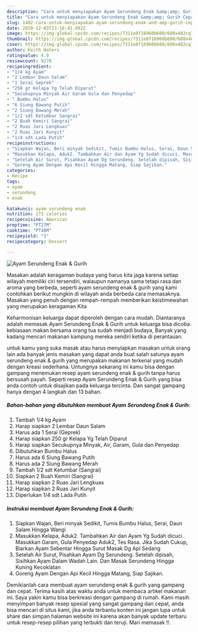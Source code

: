 ```yaml
---
description: "Cara untuk menyiapakan Ayam Serundeng Enak &amp;amp; Gurih Cepat"
title: "Cara untuk menyiapakan Ayam Serundeng Enak &amp;amp; Gurih Cepat"
slug: 1402-cara-untuk-menyiapakan-ayam-serundeng-enak-and-amp-gurih-cepat
date: 2020-12-03T23:16:41.092Z
image: https://img-global.cpcdn.com/recipes/7311e8f16960b600/680x482cq70/ayam-serundeng-enak-gurih-foto-resep-utama.jpg
thumbnail: https://img-global.cpcdn.com/recipes/7311e8f16960b600/680x482cq70/ayam-serundeng-enak-gurih-foto-resep-utama.jpg
cover: https://img-global.cpcdn.com/recipes/7311e8f16960b600/680x482cq70/ayam-serundeng-enak-gurih-foto-resep-utama.jpg
author: Keith Waters
ratingvalue: 4.9
reviewcount: 9278
recipeingredient:
- "1/4 kg Ayam"
- "2 Lembar Daun Salam"
- "1 Serai Geprek"
- "250 gr Kelapa Yg Telah Diparut"
- "Secukupnya Minyak Air Garam Gula dan Penyedap"
- " Bumbu Halus"
- "6 Siung Bawang Putih"
- "2 Siung Bawang Merah"
- "1/2 sdt Ketumbar Sangrai"
- "2 Buah Kemiri Sangrai"
- "2 Ruas Jari Lengkuas"
- "2 Ruas Jari Kunyit"
- "1/4 sdt Lada Putih"
recipeinstructions:
- "Siapkan Wajan, Beri minyak Sedikit, Tumis Bumbu Halus, Serai, Daun Salam Hingga Wangi"
- "Masukkan Kelapa, Aduk2. Tambahkan Air dan Ayam Yg Sudah dicuci. Masukkan Garam, Gula Penyedap Aduk2, Tes Rasa. Jika Sudah Cukup, Biarkan Ayam Sebentar Hingga Surut Masak Dg Api Sedang"
- "Setelah Air Surut, Pisahkan Ayam Dg Serundeng. Setelah dipisah, Sisihkan Ayam Dalam Wadah Lain. Dan Masak Serundeng Hingga Kuning Kecoklatan"
- "Goreng Ayam Dengan Api Kecil Hingga Matang, Siap Sajikan."
categories:
- Recipe
tags:
- ayam
- serundeng
- enak

katakunci: ayam serundeng enak 
nutrition: 273 calories
recipecuisine: American
preptime: "PT27M"
cooktime: "PT48M"
recipeyield: "3"
recipecategory: Dessert

---
```



![Ayam Serundeng Enak &amp; Gurih](https://img-global.cpcdn.com/recipes/7311e8f16960b600/680x482cq70/ayam-serundeng-enak-gurih-foto-resep-utama.jpg)

Masakan adalah keragaman budaya yang harus kita jaga karena setiap wilayah memiliki ciri tersendiri, walaupun namanya sama tetapi rasa dan aroma yang berbeda, seperti ayam serundeng enak &amp; gurih yang kami contohkan berikut mungkin di wilayah anda berbeda cara memasaknya. Masakan yang penuh dengan rempah-rempah memberikan keistimewahan yang merupakan keragaman Kita

Keharmonisan keluarga dapat diperoleh dengan cara mudah. Diantaranya adalah memasak Ayam Serundeng Enak &amp; Gurih untuk keluarga bisa dicoba. kebiasaan makan bersama orang tua sudah menjadi budaya, Banyak yang kadang mencari makanan kampung mereka sendiri ketika di perantauan.



untuk kamu yang suka masak atau harus menyiapkan masakan untuk orang lain ada banyak jenis masakan yang dapat anda buat salah satunya ayam serundeng enak &amp; gurih yang merupakan makanan terkenal yang mudah dengan kreasi sederhana. Untungnya sekarang ini kamu bisa dengan gampang menemukan resep ayam serundeng enak &amp; gurih tanpa harus bersusah payah.
Seperti resep Ayam Serundeng Enak &amp; Gurih yang bisa anda contoh untuk disajikan pada keluarga tercinta. Dan sangat gampang hanya dengan 4 langkah dan 13 bahan.


<!--inarticleads1-->

##### Bahan-bahan yang dibutuhkan membuat Ayam Serundeng Enak &amp; Gurih:

1. Tambah 1/4 kg Ayam
1. Harap siapkan 2 Lembar Daun Salam
1. Harus ada 1 Serai (Geprek)
1. Harap siapkan 250 gr Kelapa Yg Telah Diparut
1. Harap siapkan Secukupnya Minyak, Air, Garam, Gula dan Penyedap
1. Dibutuhkan  Bumbu Halus
1. Harus ada 6 Siung Bawang Putih
1. Harus ada 2 Siung Bawang Merah
1. Tambah 1/2 sdt Ketumbar (Sangrai)
1. Siapkan 2 Buah Kemiri (Sangrai)
1. Harap siapkan 2 Ruas Jari Lengkuas
1. Harap siapkan 2 Ruas Jari Kunyit
1. Diperlukan 1/4 sdt Lada Putih




<!--inarticleads2-->

##### Instruksi membuat  Ayam Serundeng Enak &amp; Gurih:

1. Siapkan Wajan, Beri minyak Sedikit, Tumis Bumbu Halus, Serai, Daun Salam Hingga Wangi
1. Masukkan Kelapa, Aduk2. Tambahkan Air dan Ayam Yg Sudah dicuci. Masukkan Garam, Gula Penyedap Aduk2, Tes Rasa. Jika Sudah Cukup, Biarkan Ayam Sebentar Hingga Surut Masak Dg Api Sedang
1. Setelah Air Surut, Pisahkan Ayam Dg Serundeng. Setelah dipisah, Sisihkan Ayam Dalam Wadah Lain. Dan Masak Serundeng Hingga Kuning Kecoklatan
1. Goreng Ayam Dengan Api Kecil Hingga Matang, Siap Sajikan.




Demikianlah cara membuat ayam serundeng enak &amp; gurih yang gampang dan cepat. Terima kasih atas waktu anda untuk membaca artikel makanan ini. Saya yakin kamu bisa berkreasi dengan gampang di rumah. Kami masih menyimpan banyak resep spesial yang sangat gampang dan cepat, anda bisa mencari di situs kami, jika anda terbantu konten ini jangan lupa untuk share dan simpan halaman website ini karena akan banyak update terbaru untuk resep-resep pilihan yang terbukti dan teruji. Mari memasak !!. 
